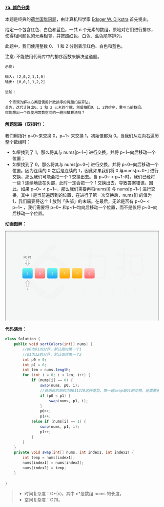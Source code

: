 #### [75. 颜色分类](https://leetcode-cn.com/problems/sort-colors/)

本题是经典的[荷兰国旗问题](https://www.jianshu.com/p/356604b8903f)，由计算机科学家 [Edsger W. Dijkstra](https://baike.baidu.com/item/艾兹格·迪科斯彻) 首先提出。

给定一个包含红色、白色和蓝色，一共 n 个元素的数组，原地对它们进行排序，使得相同颜色的元素相邻，并按照红色、白色、蓝色顺序排列。

此题中，我们使用整数 0、 1 和 2 分别表示红色、白色和蓝色。

注意:
不能使用代码库中的排序函数来解决这道题。

```
示例:

输入: [2,0,2,1,1,0]
输出: [0,0,1,1,2,2]

进阶：

一个直观的解决方案是使用计数排序的两趟扫描算法。
首先，迭代计算出0、1 和 2 元素的个数，然后按照0、1、2的排序，重写当前数组。
你能想出一个仅使用常数空间的一趟扫描算法吗？
```

#### 解题思路（双指针）：

我们用指针 p~0~来交换 0，p~1~ 来交换 1，初始值都为 0。当我们从左向右遍历整个数组时：

- 如果找到了 1，那么将其与 nums[p~1~] 进行交换，并将 p~1~向后移动一个位置；
- 如果找到了 0，那么将其与 nums[p~0~] 进行交换，并将 p~0~向后移动一个位置。因为连续的 0 之后是连续的 1，因此如果我们将 0 与nums[p~0~] 进行交换，那么我们可能会把一个 1 交换出去。当 p~0~ < p~1~时，我们已经将一些 1 连续地放在头部，此时一定会把一个 1 交换出去，导致答案错误。因此，如果  p~0~ < p~1~，那么我们需要再将nums[i] 与 nums[p~1~] 进行交换，其中 i 是当前遍历到的位置，在进行了第一次交换后，nums[i] 的值为 1，我们需要将这个 1 放到「头部」的末端。在最后，无论是否有 p~0~ < p~1~ ，我们需要将 p~0~ 和p~1~均向后移动一个位置，而不是仅将 p~0~向后移动一个位置。

**动画图解：**

![leetcode75](image/leetcode75.gif)



**代码演示：**

```java
class Solution {
    public void sortColors(int[] nums) {
        //p0为01的分界，默认指向第一个1
        //p1为12的分界，默认值想第一个2
        int p0 = 0;
        int p1 = 0;
        int len = nums.length;
        for (int i = 0; i < len; i++) {
            if (nums[i] == 0) {
                swap(nums, p0, i);
                //说明此时结构为0011220这种类型，第一趟swap是01的交换，还需要进行12的交换
                if (p0 < p1) {
                    swap(nums, p1, i);
                }
                p0++;
                p1++;
            }else if (nums[i] == 1) {
                swap(nums, p1, i);
                p1++;
            }
        }
    }
    private void swap(int[] nums, int index1, int index2) {
        int temp = nums[index1];
        nums[index1] = nums[index2];
        nums[index2] = temp;
    }

}
```

> - 时间复杂度：O*(*n*)，其中 n*是数组 nums 的长度。
> - 空间复杂度：O(1)。